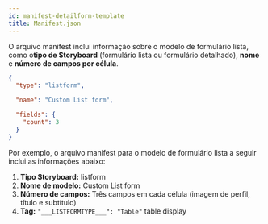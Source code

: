 ```yaml
---
id: manifest-detailform-template
title: Manifest.json
---
```


O arquivo manifest inclui informação sobre o modelo de formulário lista, como o**tipo de Storyboard** (formulário lista ou formulário detalhado), **nome** e **número de campos por célula**.

```json
{
  "type": "listform",

  "name": "Custom List form",

  "fields": {
    "count": 3
  }
}

```

Por exemplo, o arquivo manifest para o modelo de formulário lista a seguir inclui as informações abaixo:

1. **Tipo Storyboard:** listform
2. **Nome de modelo:** Custom List form
3. **Número de campos:** Três campos em cada célula (imagem de perfil, título e subtítulo)
4. **Tag:** `"___LISTFORMTYPE___": "Table"` table display

